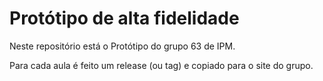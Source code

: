 # Protótipo de alta fidelidade

Neste repositório está o Protótipo do grupo 63 de IPM.

Para cada aula é feito um release (ou tag) e copiado para o site do grupo.
